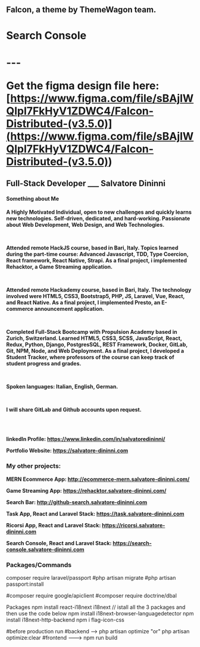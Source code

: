 ## Falcon, a theme by ThemeWagon team.
<h1>Search Console<h1>
---

Get the figma design file here:
[https://www.figma.com/file/sBAjIWQIpl7FkHyV1ZDWC4/Falcon-Distributed-(v3.5.0)](<https://www.figma.com/file/sBAjIWQIpl7FkHyV1ZDWC4/Falcon-Distributed-(v3.5.0)>)

<h2>Full-Stack Developer ___ <span>Salvatore Dininni</span></h2>

<h4>Something about Me<h4>
<p>A Highly Motivated Individual, open to new challenges and quickly learns new technologies. Self-driven, dedicated, and hard-working. Passionate about Web Development, Web Design, and Web Technologies.</p>
<br/>
<p>
Attended remote HackJS course, based in Bari, Italy. Topics learned during the part-time course: Advanced Javascript, TDD, Type Coercion, React framework, React Native, Strapi. As a final project, i implemented Rehacktor, a Game Streaming application.
</p>
<br/>
<p>
Attended remote Hackademy course, based in Bari, Italy. The technology involved were HTML5, CSS3, Bootstrap5, PHP, JS, Laravel, Vue, React, and React Native. As a final project, I implemented Presto, an E-commerce announcement application.
</p>
<br/>
<p>
Completed Full-Stack Bootcamp with Propulsion Academy based in Zurich, Switzerland. Learned HTML5, CSS3, SCSS, JavaScript, React, Redux, Python, Django, PostgresSQL, REST Framework, Docker, GitLab, Git, NPM, Node, and Web Deployment. As a final project, I developed a Student Tracker, where professors of the course can keep track of student progress and grades. 
</p>
<br/>
<p>
Spoken languages: Italian, English, German.</p>
<br/>
<p>
I will share GitLab and Github accounts upon request.</p>
<br/>
<br/>

<b>linkedIn Profile: <a href="https://www.linkedin.com/in/salvatoredininni/" >https://www.linkedin.com/in/salvatoredininni/ </a></b>

<b>Portfolio Website: <a href="https://salvatore-dininni.com/" >https://salvatore-dininni.com</a></b> 

<h3>My other projects:</h3>

<b>MERN Ecommerce App: <a href="http://ecommerce-mern.salvatore-dininni.com/" >http://ecommerce-mern.salvatore-dininni.com/</a></b> 

<b>Game Streaming App: <a href="https://rehacktor.salvatore-dininni.com/" >https://rehacktor.salvatore-dininni.com/</a></b> 

<b>Search Bar: <a href="http://github-search.salvatore-dininni.com">http://github-search.salvatore-dininni.com</a></b>

<b>Task App, React and Laravel Stack: <a href="https://task.salvatore-dininni.com">https://task.salvatore-dininni.com</a></b>

<b>Ricorsi App, React and Laravel Stack: <a href="https://ricorsi.salvatore-dininni.com">https://ricorsi.salvatore-dininni.com</a></b>

<b>Search Console, React and Laravel Stack: <a href="https://search-console.salvatore-dininni.com">https://search-console.salvatore-dininni.com</a></b>

<h3>Packages/Commands</h3>
composer require laravel/passport
#php artisan migrate
#php artisan passport:install

#composer require google/apiclient
#composer require doctrine/dbal

Packages
npm install react-i18next i18next  // istall all the 3 packages and then use the code below
npm install i18next-browser-languagedetector
npm install i18next-http-backend
npm i flag-icon-css

#before production run 
#backend --> php artisan optimize  "or" php artisan optimize:clear
#frontend ---> npm run build